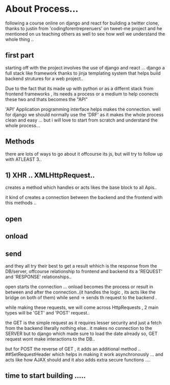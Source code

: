 # About Process...

following a course online on django and react for building a twitter clone, thanks to justin from 'codingforentreprenuers' on tweet-me project and he mentioned on us teaching others as well to see how well we understand the whole thing ..

## first part

starting off with the project involves the use of django and react ... django a full stack like framework thanks to jinja templating system that helps build backend strutures for a web project..

Due to the fact that its made up with python or as a differnt stack from frontend frameworks , its needs a process or a medium to help coonects these two and thats becomes the "API"

'API' Application programming interface helps makes the connection. well for django we should normally use the 'DRF' as it makes the whole process clean and easy ... but i will love to start from scratch and understand the whole process...

## Methods

there are lots of ways to go about it offcourse its js, but will try to follow up with ATLEAST 3..

## 1) XHR .. XMLHttpRequest..

creates a method which handles or acts likes the base block to all Apis.. 

it kind of creates a connection between the backend and the frontend with this methods ..

## open
## onload 
## send 

and they all try their best to get a result whhich is the response from the DB/server, offcourse relationship to frontend and backend its a 'REQUEST' and 'RESPONSE' relationships..

open starts the connection ...
onload becomes the process or result in between and after the connection..(it handles the logic , its acts like the bridge on both of them)
while send -> sends th request to the backend .


while making these requests, we will come across HttpRequests , 2 main types will be 'GET' and 'POST' request..


the GET is the simple request as it requires lesser security and just a fetch from the backend literally nothing else.. it makes no connection to the SERVER but to django which made sure to load the date already so, GET request wont make interactions to the DB..


but for POST the reverse of GET , it adds an additional method .. 
##SetRequestHeader which helps in making it work asynchronously ... and acts like how AJAX should and it also adds extra secure functions ....


## time to start building .....
